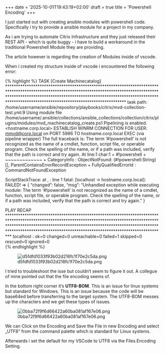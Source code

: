 +++
date = '2025-10-01T19:43:19+02:00'
draft = true
title = 'Powershell Encoding'
+++

I just started out with creating ansible modules with powershell code.
Specifically i try to provide a ansible module for a project in my
company.

As i am trying to automate Citrix Infrastructure and they just released
their REST API - which is quite buggy - i have to build a workaround in
the traditional Powershell Module they are providing.

The article however is regarding the creation of Modules inside of
vscode.

When i created my structure inside of vscode i encountered the following
error:

{% highlight %} TASK \[Create Machinecatalog\]
\*\*\*\*\*\*\*\*\*\*\*\*\*\*\*\*\*\*\*\*\*\*\*\*\*\*\*\*\*\*\*\*\*\*\*\*\*\*\*\*\*\*\*\*\*\*\*\*\*\*\*\*\*\*\*\*\*\*\*\*\*\*\*\*\*\*\*\*\*\*\*\*\*\*\*\*\*\*\*\*\*\*\*\*\*\*\*\*\*\*\*\*\*\*\*\*\*\*\*\*\*\*\*\*\*\*\*\*\*\*\*\*\*\*\*\*\*\*\*\*\*\*\*\*\*\*\*\*\*\*\*\*\*\*\*\*\*\*\*\*\*\*\*\*\*\*\*\*\*\*\*\*\*\*\*\*\*\*\*\*\*\*\*\*\*\*\*\*\*\*\*\*\*\*\*\*\*\*\*\*\*\*\*\*\*\*\*\*\*\*\*\*\*\*\*\*\*\*\*\*\*\*\*\*\*\*\*\*\*\*\*\*\*\*\*\*\*\*\*\*\*\*\*\*\*\*\*\*\*\*\*\*\*\*\*\*\*\*\*\*\*\*\*\*\*\*\*\*\*\*\*\*\*\*\*\*\*\*\*\*\*\*\*\*\*\*\*\*\*
task path:
/home/username/ansible/repository/playbooks/citrix/mvd-collection-test.yml:9
Using module file
/home/username/.ansible/collections/ansible_collections/collection/citrix/plugins/modules/mvd_machinecatalog_create.ps1
Pipelining is enabled. \<hostname.corp.local\> ESTABLISH WINRM
CONNECTION FOR USER: mmvd@corp.local on PORT 5986 TO hostname.corp.local
EXEC (via pipeline wrapper) The full traceback is: The term
‘\#!powershell’ is not recognized as the name of a cmdlet, function,
script file, or operable program. Check the spelling of the name, or if
a path was included, verify that the path is correct and try again. At
line:1 char:1 + \#!powershell + \~\~\~\~\~\~\~\~\~\~\~\~~ + CategoryInfo
: ObjectNotFound: (#!powershell:String) \[\],
ParentContainsErrorRecordException + FullyQualifiedErrorId :
CommandNotFoundException

ScriptStackTrace: at <ScriptBlock>, <No file>: line 1 fatal: \[localhost
-\> hostname.corp.local\]: FAILED! =\> { “changed”: false, “msg”:
“Unhandled exception while executing module: The term ‘\#!powershell’ is
not recognized as the name of a cmdlet, function, script file, or
operable program. Check the spelling of the name, or if a path was
included, verify that the path is correct and try again.” }

PLAY RECAP
\*\*\*\*\*\*\*\*\*\*\*\*\*\*\*\*\*\*\*\*\*\*\*\*\*\*\*\*\*\*\*\*\*\*\*\*\*\*\*\*\*\*\*\*\*\*\*\*\*\*\*\*\*\*\*\*\*\*\*\*\*\*\*\*\*\*\*\*\*\*\*\*\*\*\*\*\*\*\*\*\*\*\*\*\*\*\*\*\*\*\*\*\*\*\*\*\*\*\*\*\*\*\*\*\*\*\*\*\*\*\*\*\*\*\*\*\*\*\*\*\*\*\*\*\*\*\*\*\*\*\*\*\*\*\*\*\*\*\*\*\*\*\*\*\*\*\*\*\*\*\*\*\*\*\*\*\*\*\*\*\*\*\*\*\*\*\*\*\*\*\*\*\*\*\*\*\*\*\*\*\*\*\*\*\*\*\*\*\*\*\*\*\*\*\*\*\*\*\*\*\*\*\*\*\*\*\*\*\*\*\*\*\*\*\*\*\*\*\*\*\*\*\*\*\*\*\*\*\*\*\*\*\*\*\*\*\*\*\*\*\*\*\*\*\*\*\*\*\*\*\*\*\*\*\*\*\*\*\*\*\*\*\*\*\*\*\*\*\*\*\*\*\*\*\*\*\*\*\*\*\*\*\*\*\*\*\*
localhost : ok=0 changed=0 unreachable=0 failed=1 skipped=0 rescued=0
ignored=0  
{% endhighlight %}

<figure>
<img src="./d5fdfd1033f93b02d216fc1f70e2c5da.png"
alt="d5fdfd1033f93b02d216fc1f70e2c5da.png" />
<figcaption
aria-hidden="true">d5fdfd1033f93b02d216fc1f70e2c5da.png</figcaption>
</figure>

I tried to troubleshoot the isse but couldn‘t seem to figure it out. A
collegue of mine pointed out that the file encoding seems of.

In the bottom right corner it‘s **UTF8-BOM**. This is an issue for linux
systems but standard for Windows. This is an issue because the code will
be base64ed before transferring to the target system. The UTF8-BOM
messes up the characters and we get these types of issues.

<figure>
<img src="./0bba72f9f6d66422a60ba081af167e06.png"
alt="0bba72f9f6d66422a60ba081af167e06.png" />
<figcaption
aria-hidden="true">0bba72f9f6d66422a60ba081af167e06.png</figcaption>
</figure>

We can Click on the Encoding and Save the File in new Encoding and
select „UTF8“ from the command palette which is standard for Linux
systems.

Afterwards i set the default for my VSCode to UTF8 via the
Files.Encoding Setting.
